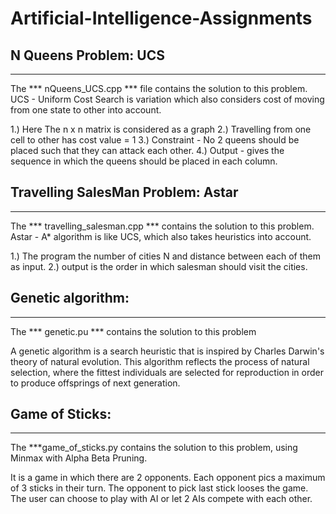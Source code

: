 # Artificial-Intelligence-Assignments

## N Queens Problem: UCS
---
The *** nQueens_UCS.cpp *** file contains the solution to this problem.
UCS - Uniform Cost Search is variation which also considers cost of moving from one state to other into account.

1.) Here The n x n matrix is considered as a graph
2.) Travelling from one cell to other has cost value = 1
3.) Constraint - No 2 queens should be placed such that they can attack each other.
4.) Output - gives the sequence in which the queens should be placed in each column.

## Travelling SalesMan Problem: Astar
---
The *** travelling_salesman.cpp *** contains the solution to this problem.
Astar - A* algorithm is like UCS, which also takes heuristics into account.

1.) The program the number of cities N and distance between each of them as input.
2.) output is the order in which salesman should visit the cities.

## Genetic algorithm:
---
The *** genetic.pu *** contains the solution to this problem

A genetic algorithm is a search heuristic that is inspired by Charles Darwin's theory of natural evolution.
This algorithm reflects the process of natural selection, where the fittest individuals are selected for reproduction
in order to produce offsprings of next generation.

## Game of Sticks:
---
The ***game_of_sticks.py contains the solution to this problem, using Minmax with Alpha Beta Pruning.

It is a game in which there are 2 opponents. Each opponent pics a maximum of 3 sticks in their turn. The opponent to pick last stick looses the game.
The user can choose to play with AI or let 2 AIs compete with each other.
